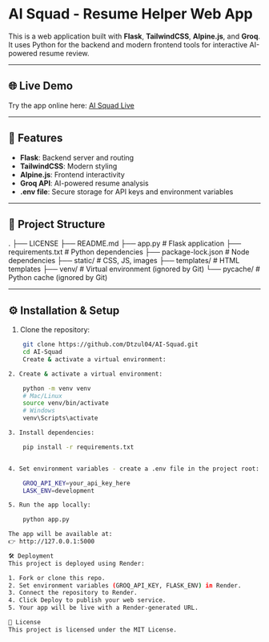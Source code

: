 # AI Squad - Resume Helper Web App

This is a web application built with **Flask**, **TailwindCSS**, **Alpine.js**, and **Groq**.  
It uses Python for the backend and modern frontend tools for interactive AI-powered resume review.

---

## 🌐 Live Demo
Try the app online here: [AI Squad Live](https://ai-squad-fpiz.onrender.com)

---

## 🚀 Features
- **Flask**: Backend server and routing
- **TailwindCSS**: Modern styling
- **Alpine.js**: Frontend interactivity
- **Groq API**: AI-powered resume analysis
- **.env file**: Secure storage for API keys and environment variables

---

## 📂 Project Structure
.
├── LICENSE
├── README.md
├── app.py # Flask application
├── requirements.txt # Python dependencies
├── package-lock.json # Node dependencies
├── static/ # CSS, JS, images
├── templates/ # HTML templates
├── venv/ # Virtual environment (ignored by Git)
└── pycache/ # Python cache (ignored by Git)

---

## ⚙️ Installation & Setup

1. Clone the repository:
```bash
    git clone https://github.com/Dtzul04/AI-Squad.git
    cd AI-Squad
    Create & activate a virtual environment:

2. Create & activate a virtual environment:

    python -m venv venv
    # Mac/Linux
    source venv/bin/activate
    # Windows
    venv\Scripts\activate

3. Install dependencies:

    pip install -r requirements.txt


4. Set environment variables - create a .env file in the project root:

    GROQ_API_KEY=your_api_key_here
    LASK_ENV=development

5. Run the app locally:

    python app.py

The app will be available at:
👉 http://127.0.0.1:5000

🛠️ Deployment
This project is deployed using Render:

1. Fork or clone this repo.
2. Set environment variables (GROQ_API_KEY, FLASK_ENV) in Render.
3. Connect the repository to Render.
4. Click Deploy to publish your web service.
5. Your app will be live with a Render-generated URL.

📜 License
This project is licensed under the MIT License.